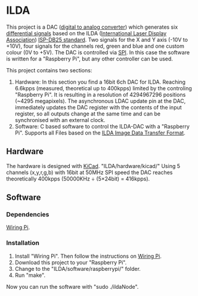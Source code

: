 # ILDA
This project is a DAC ([digital to analog converter](https://en.wikipedia.org/wiki/Digital-to-analog_converter)) which generates six [differential signals](https://en.wikipedia.org/wiki/Differential_signaling) based on the ILDA ([International Laser Display Association](http://www.laserist.org/)) [ISP-DB25 standard](http://www.laserist.org/StandardsDocs/ILDA_ISP99_rev002.pdf).
Two signals for the X and Y axis (-10V to +10V), four signals for the channels red, green and blue and one custom colour (0V to +5V).
The DAC is controlled via [SPI](https://en.wikipedia.org/wiki/Serial_Peripheral_Interface_Bus). In this case the software is written for a "Raspberry Pi", but any other controller can be used.

This project contains two sections:

1. Hardware: In this section you find a 16bit 6ch DAC for ILDA. Reaching 6.6kpps (measured, theoretical up to 400kpps) limited by the controling "Raspberry Pi". It is resulting in a resolution of 4294967296 positions (~4295 megapixels).
The asynchronous LDAC update pin at the DAC, immediately updates the DAC register with the contents of the input register, so all outputs change at the same time and can be synchronised with an external clock.
2. Software: C based software to control the ILDA-DAC with a "Raspberry Pi". Supports all Files based on the [ILDA Image Data Transfer Format](http://www.laserist.org/StandardsDocs/ILDA_IDTF14_rev011.pdf).

## Hardware
The hardware is designed with [KiCad](http://kicad-pcb.org/).
"ILDA/hardware/kicad/"
Using 5 channels (x,y,r,g,b) with 16bit at 50MHz SPI speed the DAC reaches theoretically 400kpps (50000KHz ÷ (5×24bit) = 416kpps).


## Software
### Dependencies
[Wiring Pi](http://wiringpi.com/).
### Installation
1. Install "Wiring Pi". Then follow the instructions on [Wiring Pi](http://wiringpi.com/).
2. Download this project to your "Raspberry Pi".
3. Change to the "ILDA/software/raspberrypi/" folder.
4. Run "make".

Now you can run the software with "sudo ./ildaNode".

